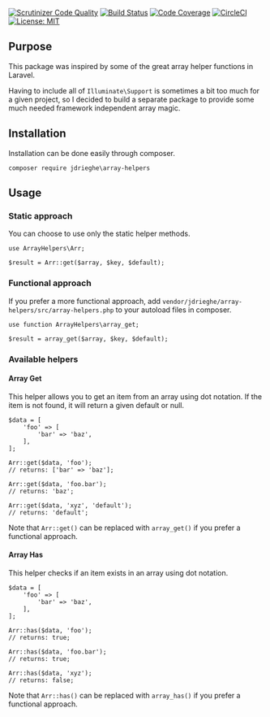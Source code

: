 [![Scrutinizer Code Quality](https://scrutinizer-ci.com/g/jdrieghe/array-helpers/badges/quality-score.png?b=master)](https://scrutinizer-ci.com/g/jdrieghe/array-helpers/?branch=master)
[![Build Status](https://scrutinizer-ci.com/g/jdrieghe/array-helpers/badges/build.png?b=master)](https://scrutinizer-ci.com/g/jdrieghe/array-helpers/build-status/master)
[![Code Coverage](https://scrutinizer-ci.com/g/jdrieghe/array-helpers/badges/coverage.png?b=master)](https://scrutinizer-ci.com/g/jdrieghe/array-helpers/?branch=master)
[![CircleCI](https://circleci.com/gh/jdrieghe/array-helpers/tree/master.svg?style=shield)](https://circleci.com/gh/jdrieghe/array-helpers/tree/master)
[![License: MIT](https://img.shields.io/badge/License-MIT-blue.svg)](https://github.com/jdrieghe/array-helpers/blob/master/LICENSE)

## Purpose

This package was inspired by some of the great array helper functions in Laravel.

Having to include all of `Illuminate\Support` is sometimes a bit too much for a given project, so I decided to build
a separate package to provide some much needed framework independent array magic.

## Installation

Installation can be done easily through composer.

```
composer require jdrieghe\array-helpers
```

## Usage

### Static approach

You can choose to use only the static helper methods.

```
use ArrayHelpers\Arr;

$result = Arr::get($array, $key, $default);
```

### Functional approach

If you prefer a more functional approach, add `vendor/jdrieghe/array-helpers/src/array-helpers.php` to your 
autoload files in composer.

```
use function ArrayHelpers\array_get;

$result = array_get($array, $key, $default);
```

### Available helpers

#### Array Get

This helper allows you to get an item from an array using dot notation.
If the item is not found, it will return a given default or null.

```
$data = [
    'foo' => [
        'bar' => 'baz',
    ],
];

Arr::get($data, 'foo');
// returns: ['bar' => 'baz'];
 
Arr::get($data, 'foo.bar'); 
// returns: 'baz';

Arr::get($data, 'xyz', 'default');
// returns: 'default';
```

Note that `Arr::get()` can be replaced with `array_get()` if you prefer a functional approach.

#### Array Has

This helper checks if an item exists in an array using dot notation.

```
$data = [
    'foo' => [
        'bar' => 'baz',
    ],
];

Arr::has($data, 'foo');
// returns: true;
 
Arr::has($data, 'foo.bar'); 
// returns: true;

Arr::has($data, 'xyz');
// returns: false;
```

Note that `Arr::has()` can be replaced with `array_has()` if you prefer a functional approach.
